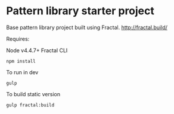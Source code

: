 # Pattern library starter project

Base pattern library project built using Fractal. http://fractal.build/

Requires:

Node v4.4.7+
Fractal CLI



`npm install`

To run in dev

`gulp`

To build static version

`gulp fractal:build`
